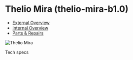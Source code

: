 # Thelio Mira (thelio-mira-b1.0)

- [External Overview](./external-overview.md)
- [Internal Overview](./internal-overview.md)
- [Parts & Repairs](./repairs.md)

![Thelio Mira](./img/thelio-mega-b1.0.webp)

Tech specs
